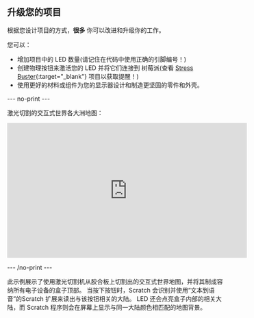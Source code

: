 ## 升级您的项目

根据您设计项目的方式，**很多** 你可以改进和升级你的工作。

您可以：

- 增加项目中的 LED 数量(请记住在代码中使用正确的引脚编号！)
- 创建物理按钮来激活您的 LED 并将它们连接到 树莓派(查看 [Stress Buster](https://projects.raspberrypi.org/en/projects/rpi-stress-buster-with-scratch/3){:target="_blank"} 项目以获取提醒！)
- 使用更好的材料或组件为您的显示器设计和制造更坚固的零件和外壳。

\--- no-print ---

激光切割的交互式世界各大洲地图：

<iframe width="560" height="315" src="https://www.youtube.com/embed/f5ffJiqhPT8" title="YouTube video player" frameborder="0" allow="accelerometer; autoplay; clipboard-write; encrypted-media; gyroscope; picture-in-picture" allowfullscreen></iframe>

\--- /no-print ---

此示例展示了使用激光切割机从胶合板上切割出的交互式世界地图，并将其制成容纳所有电子设备的盒子顶部。 当按下按钮时，Scratch 会识别并使用“文本到语音”的Scratch 扩展来读出与该按钮相关的大陆。 LED 还会点亮盒子内部的相关大陆，而 Scratch 程序则会在屏幕上显示与同一大陆颜色相匹配的地图背景。

